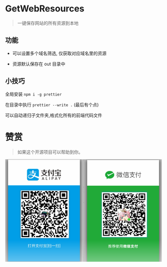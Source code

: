 # GetWebResources

>  一键保存网站的所有资源到本地

## 功能

- 可以设置多个域名筛选, 仅获取对应域名里的资源

- 资源默认保存在 out 目录中


## 小技巧

全局安装  `npm i -g prettier` 

在目录中执行 `prettier --write .` (最后有个点)

可以自动递归子文件夹,格式化所有的前端代码文件

# 赞赏

> 如果这个开源项目可以帮助到你。

![pay](img.assets/pay.png)

